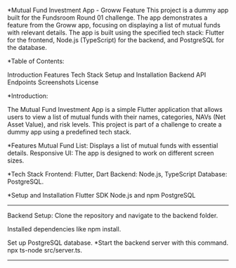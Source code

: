 *Mutual Fund Investment App - Groww Feature
This project is a dummy app built for the Fundsroom Round 01 challenge. The app demonstrates a feature from the Groww app, focusing on displaying a list of mutual funds with relevant details. The app is built using the specified tech stack: Flutter for the frontend, Node.js (TypeScript) for the backend, and PostgreSQL for the database.

*Table of Contents:

Introduction
Features
Tech Stack
Setup and Installation
Backend API Endpoints
Screenshots
License

*Introduction:

The Mutual Fund Investment App is a simple Flutter application that allows users to view a list of mutual funds with their names, categories, NAVs (Net Asset Value), and risk levels. This project is part of a challenge to create a dummy app using a predefined tech stack.

*Features
Mutual Fund List: Displays a list of mutual funds with essential details.
Responsive UI: The app is designed to work on different screen sizes.

*Tech Stack
Frontend: Flutter, Dart
Backend: Node.js, TypeScript
Database: PostgreSQL.

*Setup and Installation
Flutter SDK
Node.js and npm
PostgreSQL

_____________________________________________________________________________________________________________________________________________________________________

Backend Setup:
Clone the repository and navigate to the backend folder.

Installed dependencies like npm install.

Set up PostgreSQL database.
*Start the backend server with this command.
npx ts-node src/server.ts.

_______________________________________________________________________________________________________________________________________________________________________



